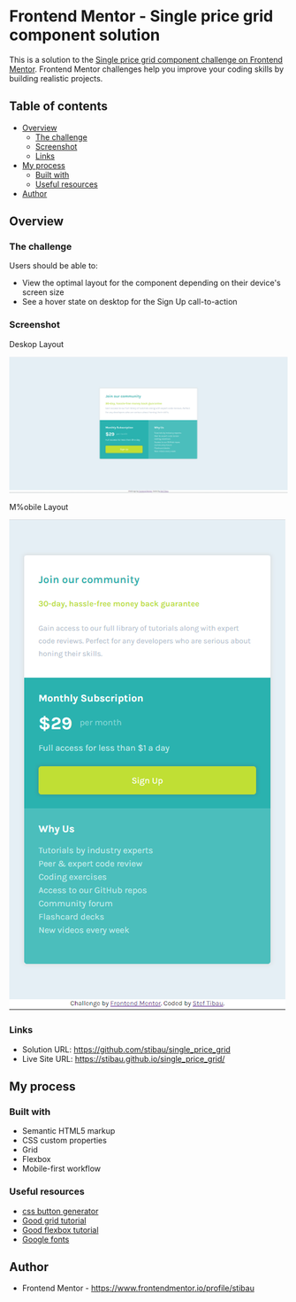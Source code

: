 # Frontend Mentor - Single price grid component solution

This is a solution to the [Single price grid component challenge on Frontend Mentor](https://www.frontendmentor.io/challenges/single-price-grid-component-5ce41129d0ff452fec5abbbc). Frontend Mentor challenges help you improve your coding skills by building realistic projects. 

## Table of contents

- [Overview](#overview)
  - [The challenge](#the-challenge)
  - [Screenshot](#screenshot)
  - [Links](#links)
- [My process](#my-process)
  - [Built with](#built-with)
  - [Useful resources](#useful-resources)
- [Author](#author)

## Overview

### The challenge

Users should be able to:

- View the optimal layout for the component depending on their device's screen size
- See a hover state on desktop for the Sign Up call-to-action

### Screenshot

Deskop Layout

![](./Solution_desktop.png)

M%obile Layout

![](./Solution_mobile.png)

### Links

- Solution URL: https://github.com/stibau/single_price_grid
- Live Site URL: https://stibau.github.io/single_price_grid/

## My process

### Built with

- Semantic HTML5 markup
- CSS custom properties
- Grid
- Flexbox
- Mobile-first workflow

### Useful resources

- [css button generator](https://css3buttongenerator.com/)
- [Good grid tutorial](https://css-tricks.com/snippets/css/complete-guide-grid/)
- [Good flexbox tutorial](https://css-tricks.com/snippets/css/a-guide-to-flexbox)
- [Google fonts](https://fonts.google.com/)

## Author

- Frontend Mentor - https://www.frontendmentor.io/profile/stibau
